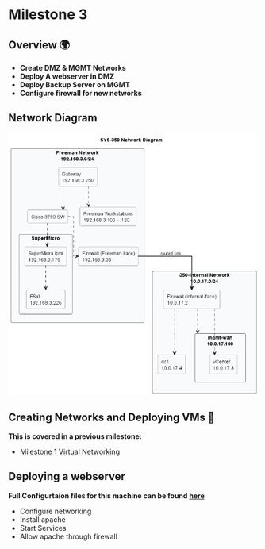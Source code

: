# Milestone 3

## Overview 🌍

* **Create DMZ & MGMT Networks**
* **Deploy A webserver in DMZ**
* **Deploy Backup Server on MGMT**
* **Configure firewall for new networks**

## Network Diagram
![Network Diagram](https://github.com/devinziegler/Devin-Tech-Journal/blob/main/out/SYS-350/network/FreemanNetwork.png)

## Creating Networks and Deploying VMs 🛜

**This is covered in a previous milestone:**

* [Milestone 1 Virtual Networking](https://github.com/devinziegler/Devin-Tech-Journal/wiki/Milestone-1#virtual-networking-%EF%B8%8F)

## Deploying a webserver
**Full Configurtaion files for this machine can be found [here]()**
 * Configure networking
 * Install apache
 * Start Services
 * Allow apache through firewall

 
